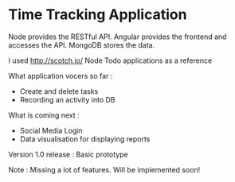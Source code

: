 # Time Tracking Application

Node provides the RESTful API. Angular provides the frontend and accesses the API. MongoDB stores the data.

I used http://scotch.io/ Node Todo applications as a reference

What application vocers so far : 

* Create and delete tasks
* Recording an activity into DB

What is coming next : 
 * Social Media Login
 * Data visualisation for displaying reports

Version 1.0 release : Basic prototype

Note : Missing a lot of features. Will be implemented soon!
